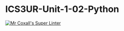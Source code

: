 # ICS3UR-Unit-1-02-Python

[![Mr Coxall's Super Linter](https://github.com/KaitlynIp64/ICS3UR-Unit-1-02-Python/workflows/Mr%20Coxall's%20Super%20Linter/badge.svg)](https://github.com/KaitlynIp64/ICS3UR-Unit-1-02-Python/actions/)
